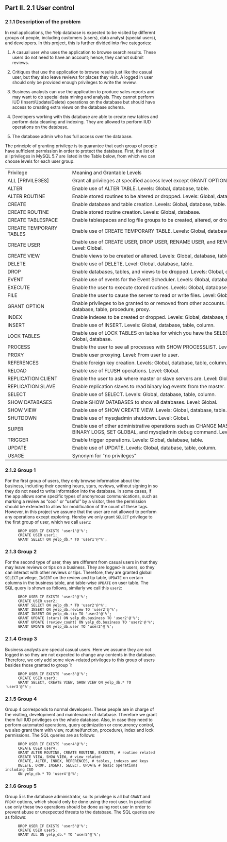 ## Part II. 2.1 User control

### 2.1.1 Description of the problem

In real applications, the Yelp database is expected to be visited by
different groups of people, including customers (users), data analyst
(special users), and developers. In this project, this is further
divided into five categories:

1.  A casual user who uses the application to browse search results.
    These users do not need to have an account; hence, they cannot
    submit reviews.

2.  Critiques that use the application to browse results just like the
    casual user, but they also leave reviews for places they visit. A
    logged in user should only be provided enough privileges to write
    the review.

3.  Business analysts can use the application to produce sales reports
    and may want to do special data mining and analysis. They cannot
    perform IUD (Insert/Update/Delete) operations on the database but
    should have access to creating extra views on the database schema.

4.  Developers working with this database are able to create new tables
    and perform data cleaning and indexing. They are allowed to perform
    IUD operations on the database.

5.  The database admin who has full access over the database.

The principle of granting privilege is to guarantee that each group of
people have sufficient permission in order to protect the database.
First, the list of all privileges in MySQL 5.7 are listed in the Table below, from which we can choose levels for each user
group.

<table border=0 cellpadding=0 cellspacing=0 width=1350 style='border-collapse:
 collapse;table-layout:fixed;width:1011pt;box-sizing: inherit;outline: 0px;
 border-spacing: 0px;font-variant-ligatures: normal;font-variant-caps: normal;
 orphans: 2;text-align:start;widows: 2;-webkit-text-stroke-width: 0px;
 text-decoration-style: initial;text-decoration-color: initial'>
 <col width=199 style='mso-width-source:userset;mso-width-alt:6357;width:149pt;
 box-sizing: inherit'>
 <col width=716 style='mso-width-source:userset;mso-width-alt:22912;width:537pt;
 box-sizing: inherit'>
 <col width=87 span=5 style='width:65pt;box-sizing: inherit;outline: 0px'>
 <tr height=21 style='height:16.0pt;box-sizing: inherit;outline: 0px'>
  <td height=21 width=199 style='height:16.0pt;width:149pt'>Privilege</td>
  <td width=716 style='width:330pt'>Meaning and Grantable Levels</td>
 </tr>
 <tr height=21 style='height:16.0pt;box-sizing: inherit;outline: 0px'>
  <td height=21 style='height:16.0pt;box-sizing: inherit;outline: 0px'
  scope=row>ALL [PRIVILEGES]</td>
  <td style='box-sizing: inherit;outline: 0px'>Grant all privileges at
  specified access level except&nbsp;GRANT OPTION&nbsp;and&nbsp;PROXY.</td>
 
 </tr>
 <tr height=21 style='height:16.0pt;box-sizing: inherit;outline: 0px'>
  <td height=21 style='height:16.0pt;box-sizing: inherit;outline: 0px'
  scope=row>ALTER</td>
  <td style='box-sizing: inherit;outline: 0px'>Enable use of&nbsp;ALTER TABLE.
  Levels: Global, database, table.</td>
 
 </tr>
 <tr height=21 style='height:16.0pt;box-sizing: inherit;outline: 0px'>
  <td height=21 style='height:16.0pt;box-sizing: inherit;outline: 0px'
  scope=row>ALTER ROUTINE</td>
  <td style='box-sizing: inherit;outline: 0px'>Enable stored routines to be
  altered or dropped. Levels: Global, database, procedure.</td>
 
 </tr>
 <tr height=21 style='height:16.0pt;box-sizing: inherit;outline: 0px'>
  <td height=21 style='height:16.0pt;box-sizing: inherit;outline: 0px'
  scope=row>CREATE</td>
  <td style='box-sizing: inherit;outline: 0px'>Enable database and table
  creation. Levels: Global, database, table.</td>
 
 </tr>
 <tr height=21 style='height:16.0pt;box-sizing: inherit;outline: 0px'>
  <td height=21 style='height:16.0pt;box-sizing: inherit;outline: 0px'
  scope=row>CREATE ROUTINE</td>
  <td style='box-sizing: inherit;outline: 0px'>Enable stored routine creation.
  Levels: Global, database.</td>
 
 </tr>
 <tr height=21 style='height:16.0pt;box-sizing: inherit;outline: 0px'>
  <td height=21 style='height:16.0pt;box-sizing: inherit;outline: 0px'
  scope=row>CREATE TABLESPACE</td>
  <td style='box-sizing: inherit;outline: 0px'>Enable tablespaces and log file
  groups to be created, altered, or dropped. Level: Global.</td>
 
 </tr>
 <tr height=21 style='height:16.0pt;box-sizing: inherit;outline: 0px'>
  <td height=21 style='height:16.0pt;box-sizing: inherit;outline: 0px'
  scope=row>CREATE TEMPORARY TABLES</td>
  <td style='box-sizing: inherit;outline: 0px'>Enable use of&nbsp;CREATE
  TEMPORARY TABLE. Levels: Global, database.</td>
 
 </tr>
 <tr height=21 style='height:16.0pt;box-sizing: inherit;outline: 0px'>
  <td height=21 style='height:16.0pt;box-sizing: inherit;outline: 0px'
  scope=row>CREATE USER</td>
  <td style='box-sizing: inherit;outline: 0px'>Enable use of&nbsp;CREATE
  USER,&nbsp;DROP USER,&nbsp;RENAME USER, and&nbsp;REVOKE ALL PRIVILEGES.
  Level: Global.</td>
 
 </tr>
 <tr height=21 style='height:16.0pt;box-sizing: inherit;outline: 0px'>
  <td height=21 style='height:16.0pt;box-sizing: inherit;outline: 0px'
  scope=row>CREATE VIEW</td>
  <td style='box-sizing: inherit;outline: 0px'>Enable views to be created or
  altered. Levels: Global, database, table.</td>
 
 </tr>
 <tr height=21 style='height:16.0pt;box-sizing: inherit;outline: 0px'>
  <td height=21 style='height:16.0pt;box-sizing: inherit;outline: 0px'
  scope=row>DELETE</td>
  <td style='box-sizing: inherit;outline: 0px'>Enable use of&nbsp;DELETE.
  Level: Global, database, table.</td>
 
 </tr>
 <tr height=21 style='height:16.0pt;box-sizing: inherit;outline: 0px'>
  <td height=21 style='height:16.0pt;box-sizing: inherit;outline: 0px'
  scope=row>DROP</td>
  <td style='box-sizing: inherit;outline: 0px'>Enable databases, tables, and
  views to be dropped. Levels: Global, database, table.</td>
 
 </tr>
 <tr height=21 style='height:16.0pt;box-sizing: inherit;outline: 0px'>
  <td height=21 style='height:16.0pt;box-sizing: inherit;outline: 0px'
  scope=row>EVENT</td>
  <td style='box-sizing: inherit;outline: 0px'>Enable use of events for the
  Event Scheduler. Levels: Global, database.</td>
 
 </tr>
 <tr height=21 style='height:16.0pt;box-sizing: inherit;outline: 0px'>
  <td height=21 style='height:16.0pt;box-sizing: inherit;outline: 0px'
  scope=row>EXECUTE</td>
  <td style='box-sizing: inherit;outline: 0px'>Enable the user to execute
  stored routines. Levels: Global, database, table.</td>
 
 </tr>
 <tr height=21 style='height:16.0pt;box-sizing: inherit;outline: 0px'>
  <td height=21 style='height:16.0pt;box-sizing: inherit;outline: 0px'
  scope=row>FILE</td>
  <td style='box-sizing: inherit;outline: 0px'>Enable the user to cause the
  server to read or write files. Level: Global.</td>
 
 </tr>
 <tr height=21 style='height:16.0pt;box-sizing: inherit;outline: 0px'>
  <td height=21 style='height:16.0pt;box-sizing: inherit;outline: 0px'
  scope=row>GRANT OPTION</td>
  <td style='mso-ignore:colspan;box-sizing: inherit;outline: 0px'>Enable
  privileges to be granted to or removed from other accounts. Levels: Global,
  database, table, procedure, proxy.</td>
  
 </tr>
 <tr height=21 style='height:16.0pt;box-sizing: inherit;outline: 0px'>
  <td height=21 style='height:16.0pt;box-sizing: inherit;outline: 0px'
  scope=row>INDEX</td>
  <td style='box-sizing: inherit;outline: 0px'>Enable indexes to be created or
  dropped. Levels: Global, database, table.</td>
 
 </tr>
 <tr height=21 style='height:16.0pt;box-sizing: inherit;outline: 0px'>
  <td height=21 style='height:16.0pt;box-sizing: inherit;outline: 0px'
  scope=row>INSERT</td>
  <td style='box-sizing: inherit;outline: 0px'>Enable use of&nbsp;INSERT.
  Levels: Global, database, table, column.</td>
 
 </tr>
 <tr height=21 style='height:16.0pt;box-sizing: inherit;outline: 0px'>
  <td height=21 style='height:16.0pt;box-sizing: inherit;outline: 0px'
  scope=row>LOCK TABLES</td>
  <td style='box-sizing: inherit;outline: 0px'>Enable use of&nbsp;LOCK
  TABLES&nbsp;on tables for which you have the&nbsp;SELECT&nbsp;privilege.
  Levels: Global, database.</td>
 
 </tr>
 <tr height=21 style='height:16.0pt;box-sizing: inherit;outline: 0px'>
  <td height=21 style='height:16.0pt;box-sizing: inherit;outline: 0px'
  scope=row>PROCESS</td>
  <td style='box-sizing: inherit;outline: 0px'>Enable the user to see all
  processes with&nbsp;SHOW PROCESSLIST. Level: Global.</td>
 
 </tr>
 <tr height=21 style='height:16.0pt;box-sizing: inherit;outline: 0px'>
  <td height=21 style='height:16.0pt;box-sizing: inherit;outline: 0px'
  scope=row>PROXY</td>
  <td style='box-sizing: inherit;outline: 0px'>Enable user proxying. Level:
  From user to user.</td>
 
 </tr>
 <tr height=21 style='height:16.0pt;box-sizing: inherit;outline: 0px'>
  <td height=21 style='height:16.0pt;box-sizing: inherit;outline: 0px'
  scope=row>REFERENCES</td>
  <td style='box-sizing: inherit;outline: 0px'>Enable foreign key creation.
  Levels: Global, database, table, column.</td>
 
 </tr>
 <tr height=21 style='height:16.0pt;box-sizing: inherit;outline: 0px'>
  <td height=21 style='height:16.0pt;box-sizing: inherit;outline: 0px'
  scope=row>RELOAD</td>
  <td style='box-sizing: inherit;outline: 0px'>Enable use
  of&nbsp;FLUSH&nbsp;operations. Level: Global.</td>
 
 </tr>
 <tr height=21 style='height:16.0pt;box-sizing: inherit;outline: 0px'>
  <td height=21 style='height:16.0pt;box-sizing: inherit;outline: 0px'
  scope=row>REPLICATION CLIENT</td>
  <td style='box-sizing: inherit;outline: 0px'>Enable the user to ask where
  master or slave servers are. Level: Global.</td>
 
 </tr>
 <tr height=21 style='height:16.0pt;box-sizing: inherit;outline: 0px'>
  <td height=21 style='height:16.0pt;box-sizing: inherit;outline: 0px'
  scope=row>REPLICATION SLAVE</td>
  <td style='box-sizing: inherit;outline: 0px'>Enable replication slaves to
  read binary log events from the master. Level: Global.</td>
 
 </tr>
 <tr height=21 style='height:16.0pt;box-sizing: inherit;outline: 0px'>
  <td height=21 style='height:16.0pt;box-sizing: inherit;outline: 0px'
  scope=row>SELECT</td>
  <td style='box-sizing: inherit;outline: 0px'>Enable use of&nbsp;SELECT.
  Levels: Global, database, table, column.</td>
 
 </tr>
 <tr height=21 style='height:16.0pt;box-sizing: inherit;outline: 0px'>
  <td height=21 style='height:16.0pt;box-sizing: inherit;outline: 0px'
  scope=row>SHOW DATABASES</td>
  <td style='box-sizing: inherit;outline: 0px'>Enable&nbsp;SHOW
  DATABASES&nbsp;to show all databases. Level: Global.</td>
 
 </tr>
 <tr height=21 style='height:16.0pt;box-sizing: inherit;outline: 0px'>
  <td height=21 style='height:16.0pt;box-sizing: inherit;outline: 0px'
  scope=row>SHOW VIEW</td>
  <td style='box-sizing: inherit;outline: 0px'>Enable use of&nbsp;SHOW CREATE
  VIEW. Levels: Global, database, table.</td>
 
 </tr>
 <tr height=21 style='height:16.0pt;box-sizing: inherit;outline: 0px'>
  <td height=21 style='height:16.0pt;box-sizing: inherit;outline: 0px'
  scope=row>SHUTDOWN</td>
  <td style='box-sizing: inherit;outline: 0px'>Enable use of&nbsp;mysqladmin
  shutdown. Level: Global.</td>
 
 </tr>
 <tr height=21 style='height:16.0pt;box-sizing: inherit;outline: 0px'>
  <td height=21 style='height:16.0pt;box-sizing: inherit;outline: 0px'
  scope=row>SUPER</td>
  <td style='mso-ignore:colspan;box-sizing: inherit;outline: 0px'>Enable
  use of other administrative operations such as&nbsp;CHANGE MASTER
  TO,&nbsp;KILL,&nbsp;PURGE BINARY LOGS,&nbsp;SET GLOBAL, and&nbsp;mysqladmin
  debug&nbsp;command. Level: Global.</td>
 </tr>
 <tr height=21 style='height:16.0pt;box-sizing: inherit;outline: 0px'>
  <td height=21 style='height:16.0pt;box-sizing: inherit;outline: 0px'
  scope=row>TRIGGER</td>
  <td style='box-sizing: inherit;outline: 0px'>Enable trigger operations.
  Levels: Global, database, table.</td>
 
 </tr>
 <tr height=21 style='height:16.0pt;box-sizing: inherit;outline: 0px'>
  <td height=21 style='height:16.0pt;box-sizing: inherit;outline: 0px'
  scope=row>UPDATE</td>
  <td style='box-sizing: inherit;outline: 0px'>Enable use of&nbsp;UPDATE.
  Levels: Global, database, table, column.</td>
 
 </tr>
 <tr height=21 style='height:16.0pt;box-sizing: inherit;outline: 0px'>
  <td height=21 style='height:16.0pt;box-sizing: inherit;outline: 0px'
  scope=row>USAGE</td>
  <td style='box-sizing: inherit;outline: 0px'>Synonym for&nbsp;"no privileges"</td>
 
 </tr>
</table>

### 2.1.2 Group 1


For the first group of users, they only browse information about the
business, including their opening hours, stars, reviews, without signing
in so they do not need to write information into the database. In some
cases, if the app allows some specific types of anonymous
communications, such as marking a review as “cool" or “useful” by a
visitor, then the permission should be extended to allow for
modification of the count of these tags. However, in this project we
assume that the user are not allowed to perform any operations except
exploring. Hereby we only grant `SELECT` privilege to the first group of
user, which we call `user1`:

          DROP USER IF EXISTS 'user1'@'%';
          CREATE USER user1;
          GRANT SELECT ON yelp_db.* TO 'user1'@'%';
        

### 2.1.3 Group 2

For the second type of user, they are different from casual users in
that they may leave reviews or tips on a business. They are logged-in
users, so they can interact with other reviews or tips. Therefore, they
are granted global `SELECT` privilege, `INSERT` on the review and tip
table, `UPDATE` on certain columns in the business table, and table-wise
`UPDATE` on user table. The SQL query is shown as follows, similarly we
call this `user2`:

          DROP USER IF EXISTS 'user2'@'%';
          CREATE USER user2;
          GRANT SELECT ON yelp_db.* TO 'user2'@'%';
          GRANT INSERT ON yelp_db.review TO 'user2'@'%';
          GRANT INSERT ON yelp_db.tip TO 'user2'@'%';
          GRANT UPDATE (stars) ON yelp_db.business TO 'user2'@'%';
          GRANT UPDATE (review_count) ON yelp_db.business TO 'user2'@'%';
          GRANT UPDATE ON yelp_db.user TO 'user2'@'%';
        

### 2.1.4 Group 3

Business analysts are special casual users. Here we assume they are not
logged in so they are not expected to change any contents in the
database. Therefore, we only add some view-related privileges to this
group of users besides those granted to group 1:

          DROP USER IF EXISTS 'user3'@'%';
          CREATE USER user3;
          GRANT SELECT, CREATE VIEW, SHOW VIEW ON yelp_db.* TO 'user3'@'%';
        

### 2.1.5 Group 4

Group 4 corresponds to normal developers. These people are in charge of
the visiting, development and maintenance of database. Therefore we
grant them full IUD privileges on the whole database. Also, in case they
need to perform automated operations, query optimization or concurrency
control, we also grant them with view, routine(function, procedure),
index and lock permissions. The SQL queries are as follows:

          DROP USER IF EXISTS 'user4'@'%';
          CREATE USER user4;
          GRANT ALTER ROUTINE, CREATE ROUTINE, EXECUTE, # routine related
          CREATE VIEW, SHOW VIEW, # view related
          CREATE, ALTER, INDEX, REFERENCES, # tables, indexes and keys
          DELETE, DROP, INSERT, SELECT, UPDATE # basic operations including IUD
          ON yelp_db.* TO 'user4'@'%';
        

### 2.1.6 Group 5


Group 5 is the database administrator, so its privilege is all but
`GRANT` and `PROXY` options, which should only be done using the root
user. In practical use only these two operations should be done using
root user in order to prevent abuse or unexpected threats to the
database. The SQL queries are as follows:

          DROP USER IF EXISTS 'user5'@'%';
          CREATE USER user5;
          GRANT ALL ON yelp_db.* TO 'user5'@'%';
        

